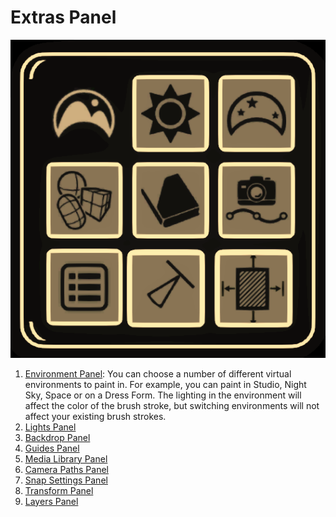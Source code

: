 # Extras Panel

![](<../../../.gitbook/assets/image (21).png>)

1. [Environment Panel](environment-panel.md): You can choose a number of different virtual environments to paint in. For example, you can paint in Studio, Night Sky, Space or on a Dress Form. The lighting in the environment will affect the color of the brush stroke, but switching environments will not affect your existing brush strokes.
2. [Lights Panel](lights-panel.md)
3. [Backdrop Panel](backdrop-panel.md)
4. [Guides Panel](guides-panel.md)
5. [Media Library Panel](media-library.md)
6. [Camera Paths Panel](camera-paths-panel.md)
7. [Snap Settings Panel](snap-settings-panel.md)
8. [Transform Panel](transform-panel.md)
9. [Layers Panel](layers-panel.md)
